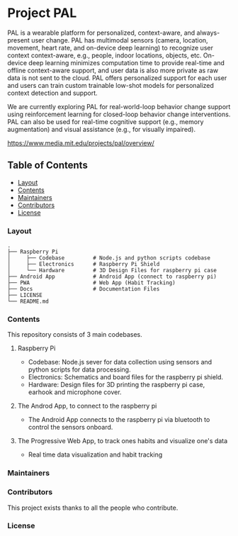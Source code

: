 # Project PAL
PAL is a  wearable platform for personalized, context-aware, and always-present user change.  PAL has multimodal sensors (camera, location, movement, heart rate, and on-device deep learning) to recognize user context context-aware, e.g., people, indoor locations, objects, etc. On-device deep learning minimizes computation time to provide real-time and offline context-aware support, and user data is also more private as raw data is not sent to the cloud. PAL offers personalized support for each user and users can train custom trainable low-shot models for personalized context detection and support. 

We are currently exploring  PAL for real-world-loop behavior change support using reinforcement learning for closed-loop behavior change interventions. PAL can also be used for real-time cognitive support (e.g., memory augmentation) and visual assistance (e.g., for visually impaired).

https://www.media.mit.edu/projects/pal/overview/

## Table of Contents

- [Layout](#layout)
- [Contents](#contents)
- [Maintainers](#maintainers)
- [Contributors](#contributors)
- [License](#license)

### Layout
    .
    ├── Raspberry Pi  
    │     ├── Codebase         # Node.js and python scripts codebase
    │     ├── Electronics      # Raspberry Pi Shield
    │     └── Hardware         # 3D Design Files for raspberry pi case
    ├── Android App            # Android App (connect to raspberry pi)
    ├── PWA                    # Web App (Habit Tracking)
    ├── Docs                   # Documentation Files
    ├── LICENSE
    └── README.md
    
### Contents
This repository consists of 3 main codebases.
1. Raspberry Pi
   * Codebase: Node.js sever for data collection using sensors and python scripts for data processing.
   * Electronics: Schematics and board files for the raspberry pi shield.
   * Hardware: Design files for 3D printing the raspberry pi case, earhook and microphone cover. 
   
2. The Androd App, to connect to the raspberry pi
   * The Android App connects to the raspberry pi via bluetooth to control the sensors onboard.
   
3. The Progressive Web App, to track ones habits and visualize one's data
    * Real time data visualization and habit tracking 

### Maintainers


### Contributors
This project exists thanks to all the people who contribute.


### License
